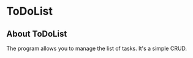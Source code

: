 # ToDoList
## About ToDoList
The program allows you to manage the list of tasks. It's a simple CRUD.
